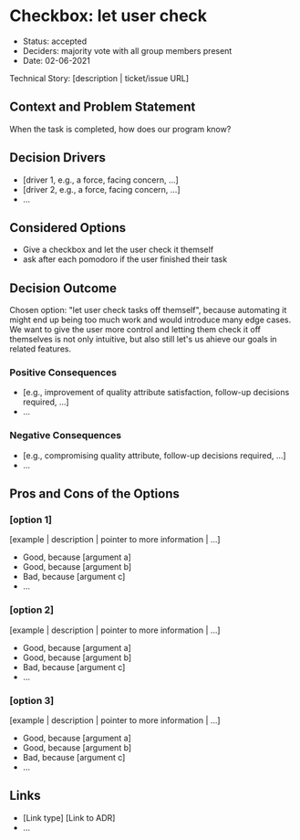 # Checkbox: let user check

* Status: accepted
* Deciders: majority vote with all group members present
* Date: 02-06-2021

Technical Story: [description | ticket/issue URL] <!-- optional -->

## Context and Problem Statement

When the task is completed, how does our program know?

## Decision Drivers <!-- optional -->

* [driver 1, e.g., a force, facing concern, …]
* [driver 2, e.g., a force, facing concern, …]
* … <!-- numbers of drivers can vary -->

## Considered Options

* Give a checkbox and let the user check it themself
* ask after each pomodoro if the user finished their task

## Decision Outcome

Chosen option: "let user check tasks off themself", because automating it might end up being too much work and would introduce many edge cases. We want to give the user more control and letting them check it off themselves is not only intuitive, but also still let's us ahieve our goals in related features.

### Positive Consequences <!-- optional -->

* [e.g., improvement of quality attribute satisfaction, follow-up decisions required, …]
* …

### Negative Consequences <!-- optional -->

* [e.g., compromising quality attribute, follow-up decisions required, …]
* …

## Pros and Cons of the Options <!-- optional -->

### [option 1]

[example | description | pointer to more information | …] <!-- optional -->

* Good, because [argument a]
* Good, because [argument b]
* Bad, because [argument c]
* … <!-- numbers of pros and cons can vary -->

### [option 2]

[example | description | pointer to more information | …] <!-- optional -->

* Good, because [argument a]
* Good, because [argument b]
* Bad, because [argument c]
* … <!-- numbers of pros and cons can vary -->

### [option 3]

[example | description | pointer to more information | …] <!-- optional -->

* Good, because [argument a]
* Good, because [argument b]
* Bad, because [argument c]
* … <!-- numbers of pros and cons can vary -->

## Links <!-- optional -->

* [Link type] [Link to ADR] <!-- example: Refined by [ADR-0005](0005-example.md) -->
* … <!-- numbers of links can vary -->